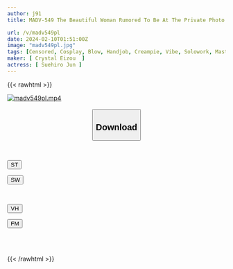 ```yaml
---
author: j91
title: MADV-549 The Beautiful Woman Rumored To Be At The Private Photo Session Is Jun Suehiro, Who Seduces Her In Live Cosplay On The Condition That She Keep Quiet... Repeated Creampie And Slut Torture Sex Jun Suehiro

url: /v/madv549pl
date: 2024-02-10T01:51:00Z
image: "madv549pl.jpg"
tags: [Censored, Cosplay, Blow, Handjob, Creampie, Vibe, Solowork, Masturbation, Female Teacher, Older Sister, Cunnilingus, Titty Fuck, Cowgirl, Facials, Finger Fuck, Slut, Shaved, Facesitting, Huge Cock, Back	]
maker: [ Crystal Eizou  ]
actress: [ Suehiro Jun ]
---
```



{{< rawhtml >}}

<div class="video" data-videoid="wdvQ3XZzVxhx6p">
    <a href="javascript:;">
        <img src="/v/madv549pl/madv549pl.jpg" width="WIDTH" height="HEIGHT" alt="madv549pl.mp4" loading="lazy">
    </a>
</div>

<script type="text/javascript" src="https://j91.asia/asset/on-demand-st.js"></script>

<br>
  <link rel="stylesheet" href="https://j91.asia/asset/bs5.css">
  
  <center>
  <button class="btn btn-primary" type="button" data-bs-toggle="collapse" data-bs-target=".multi-collapse" aria-expanded="false" aria-controls="multiCollapseExample1 multiCollapseExample2"><h2>Download</h2></button></center>
</p>
<div class="row">
  <div class="col">
    <div class="collapse multi-collapse" id="multiCollapseExample1">
      <div class="card card-body">
	      	      <br>
<div class="buttons">  
<p><a href="https://streamtape.to/v/wdvQ3XZzVxhx6p" target="_blank"><button class="btn-hover color-3"><i class="fa fa-download"></i> ST</button></a></p>
<p><a href="https://cdnwish.com/bv2p8oix0uy5" target="_blank"><button class="btn-hover color-2"><i class="fa fa-download"></i> SW</button></a></p></div>
    </div>
  </div>
</div>
  <div class="col">
    <div class="collapse multi-collapse" id="multiCollapseExample2">
      <div class="card card-body">
	      <br>
<div class="buttons">
<p><a href="javascript:;" target="_blank"><button class="btn-hover color-9"><i class="fa fa-download"></i> VH</button></a></p>
<p><a href="javascript:;"><button class="btn-hover color-8"><i class="fa fa-download"></i> FM</button></a></p></div>
<br><br>
      </div>
    </div>
  </div>
</div>

{{< /rawhtml >}}